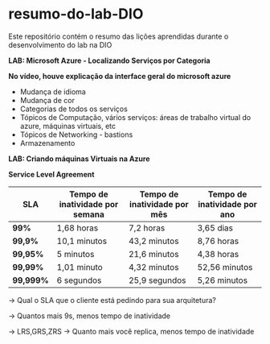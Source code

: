 # resumo-do-lab-DIO
Este repositório contém o resumo das lições aprendidas durante o desenvolvimento do lab na DIO

**LAB: Microsoft Azure - Localizando Serviços por Categoria**

**No vídeo, houve explicação da interface geral do microsoft azure**

- Mudança de idioma
- Mudança de cor
- Categorias de todos os serviços
- Tópicos de Computação, vários serviços: áreas de trabalho virtual do azure, máquinas virtuais, etc
- Tópicos de Networking -  bastions
- Armazenamento

**LAB: Criando máquinas Virtuais na Azure**

**Service Level Agreement**

| **SLA** | **Tempo de inatividade por semana** | **Tempo de inatividade por mês** | **Tempo de inatividade por ano** |
| --- | --- | --- | --- |
| **99%** | 1,68 horas | 7,2 horas | 3,65 dias |
| **99,9%** | 10,1 minutos | 43,2 minutos | 8,76 horas |
| **99,95%** | 5 minutos | 21,6 minutos | 4,38 horas |
| **99,99%** | 1,01 minuto | 4,32 minutos | 52,56 minutos |
| **99,999%** | 6 segundos | 25,9 segundos | 5,26 minutos |

→ Qual o SLA  que o cliente está pedindo para sua arquitetura? 

→ Quantos mais 9s, menos tempo de inatividade 

→ LRS,GRS,ZRS → Quanto mais você replica, menos tempo de inatividade
